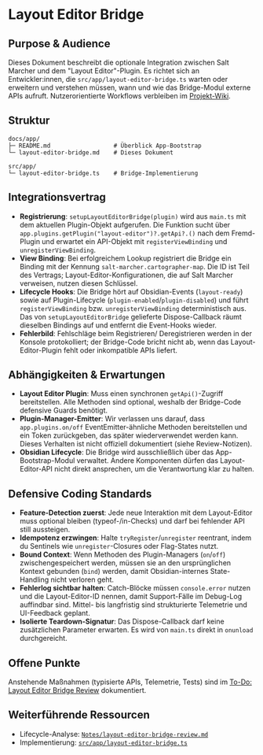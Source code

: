 # Layout Editor Bridge

## Purpose & Audience
Dieses Dokument beschreibt die optionale Integration zwischen Salt Marcher und dem "Layout Editor"-Plugin. Es richtet sich an Entwickler:innen, die `src/app/layout-editor-bridge.ts` warten oder erweitern und verstehen müssen, wann und wie das Bridge-Modul externe APIs aufruft. Nutzerorientierte Workflows verbleiben im [Projekt-Wiki](../../wiki/README.md).

## Struktur
```
docs/app/
├─ README.md                  # Überblick App-Bootstrap
└─ layout-editor-bridge.md    # Dieses Dokument

src/app/
└─ layout-editor-bridge.ts    # Bridge-Implementierung
```

## Integrationsvertrag
- **Registrierung**: `setupLayoutEditorBridge(plugin)` wird aus `main.ts` mit dem aktuellen Plugin-Objekt aufgerufen. Die Funktion sucht über `app.plugins.getPlugin("layout-editor")?.getApi?.()` nach dem Fremd-Plugin und erwartet ein API-Objekt mit `registerViewBinding` und `unregisterViewBinding`.
- **View Binding**: Bei erfolgreichem Lookup registriert die Bridge ein Binding mit der Kennung `salt-marcher.cartographer-map`. Die ID ist Teil des Vertrags; Layout-Editor-Konfigurationen, die auf Salt Marcher verweisen, nutzen diesen Schlüssel.
- **Lifecycle Hooks**: Die Bridge hört auf Obsidian-Events (`layout-ready`) sowie auf Plugin-Lifecycle (`plugin-enabled`/`plugin-disabled`) und führt `registerViewBinding` bzw. `unregisterViewBinding` deterministisch aus. Das von `setupLayoutEditorBridge` gelieferte Dispose-Callback räumt dieselben Bindings auf und entfernt die Event-Hooks wieder.
- **Fehlerbild**: Fehlschläge beim Registrieren/ Deregistrieren werden in der Konsole protokolliert; der Bridge-Code bricht nicht ab, wenn das Layout-Editor-Plugin fehlt oder inkompatible APIs liefert.

## Abhängigkeiten & Erwartungen
- **Layout Editor Plugin**: Muss einen synchronen `getApi()`-Zugriff bereitstellen. Alle Methoden sind optional, weshalb der Bridge-Code defensive Guards benötigt.
- **Plugin-Manager-Emitter**: Wir verlassen uns darauf, dass `app.plugins.on/off` EventEmitter-ähnliche Methoden bereitstellen und ein Token zurückgeben, das später wiederverwendet werden kann. Dieses Verhalten ist nicht offiziell dokumentiert (siehe Review-Notizen).
- **Obsidian Lifecycle**: Die Bridge wird ausschließlich über das App-Bootstrap-Modul verwaltet. Andere Komponenten dürfen das Layout-Editor-API nicht direkt ansprechen, um die Verantwortung klar zu halten.

## Defensive Coding Standards
- **Feature-Detection zuerst**: Jede neue Interaktion mit dem Layout-Editor muss optional bleiben (typeof-/in-Checks) und darf bei fehlender API still aussteigen.
- **Idempotenz erzwingen**: Halte `tryRegister`/`unregister` reentrant, indem du Sentinels wie `unregister`-Closures oder Flag-States nutzt.
- **Bound Context**: Wenn Methoden des Plugin-Managers (`on`/`off`) zwischengespeichert werden, müssen sie an den ursprünglichen Kontext gebunden (`bind`) werden, damit Obsidian-internes State-Handling nicht verloren geht.
- **Fehlerlog sichtbar halten**: Catch-Blöcke müssen `console.error` nutzen und die Layout-Editor-ID nennen, damit Support-Fälle im Debug-Log auffindbar sind. Mittel- bis langfristig sind strukturierte Telemetrie und UI-Feedback geplant.
- **Isolierte Teardown-Signatur**: Das Dispose-Callback darf keine zusätzlichen Parameter erwarten. Es wird von `main.ts` direkt in `onunload` durchgereicht.

## Offene Punkte
Anstehende Maßnahmen (typisierte APIs, Telemetrie, Tests) sind im [To-Do: Layout Editor Bridge Review](../../todo/layout-editor-bridge-review.md) dokumentiert.

## Weiterführende Ressourcen
- Lifecycle-Analyse: [`Notes/layout-editor-bridge-review.md`](../../Notes/layout-editor-bridge-review.md)
- Implementierung: [`src/app/layout-editor-bridge.ts`](../../salt-marcher/src/app/layout-editor-bridge.ts)
